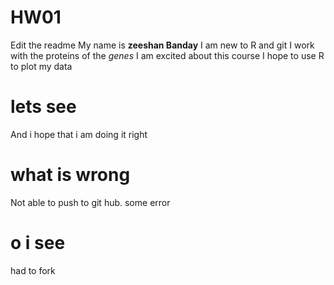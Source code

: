 # HW01
Edit the readme
My name is **zeeshan Banday**
I am new to R and git
I work with the proteins of the *genes*
I am excited about this course
I hope to use R to plot my data
# lets see
And i hope that i am doing it right
# what is wrong
 Not able to push to git hub. some error
# o i see
had to fork

